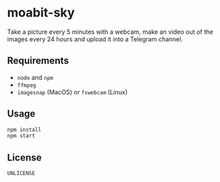 # moabit-sky

Take a picture every 5 minutes with a webcam, make an video out of the images every 24 hours and upload it into a Telegram channel.

## Requirements

* `node` and `npm`
* `ffmpeg`
* `imagesnap` (MacOS) or `fswebcam` (Linux)

## Usage

```bash
npm install
npm start
```

## License

`UNLICENSE`
